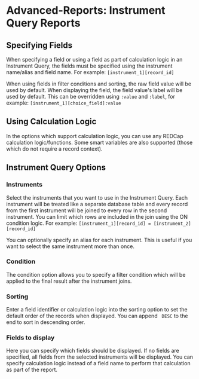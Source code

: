 # Advanced-Reports: Instrument Query Reports


## Specifying Fields

When specifying a field or using a field as part of calculation logic in an Instrument Query, the
fields must be specified using the instrument name/alias and field name. For example:
`[instrument_1][record_id]`

When using fields in filter conditions and sorting, the raw field value will be used by default.
When displaying the field, the field value's label will be used by default. This can be overridden
using `:value` and `:label`, for example: `[instrument_1][choice_field]:value`

## Using Calculation Logic

In the options which support calculation logic, you can use any REDCap calculation logic/functions.
Some smart variables are also supported (those which do not require a record context).

## Instrument Query Options

### Instruments

Select the instruments that you want to use in the Instrument Query. Each instrument will be treated
like a separate database table and every record from the first instrument will be joined to every
row in the second instrument. You can limit which rows are included in the join using the ON
condition logic. For example: `[instrument_1][record_id] = [instrument_2][record_id]`

You can optionally specify an alias for each instrument. This is useful if you want to select the
same instrument more than once.

### Condition

The condition option allows you to specify a filter condition which will be applied to the final
result after the instrument joins.

### Sorting

Enter a field identifier or calculation logic into the sorting option to set the default order of
the records when displayed. You can append ` DESC` to the end to sort in descending order.

### Fields to display

Here you can specify which fields should be displayed. If no fields are specified, all fields from
the selected instruments will be displayed. You can specify calculation logic instead of a field
name to perform that calculation as part of the report.